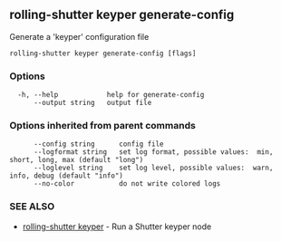 ## rolling-shutter keyper generate-config

Generate a 'keyper' configuration file

```
rolling-shutter keyper generate-config [flags]
```

### Options

```
  -h, --help            help for generate-config
      --output string   output file
```

### Options inherited from parent commands

```
      --config string      config file
      --logformat string   set log format, possible values:  min, short, long, max (default "long")
      --loglevel string    set log level, possible values:  warn, info, debug (default "info")
      --no-color           do not write colored logs
```

### SEE ALSO

* [rolling-shutter keyper](rolling-shutter_keyper.md)	 - Run a Shutter keyper node

